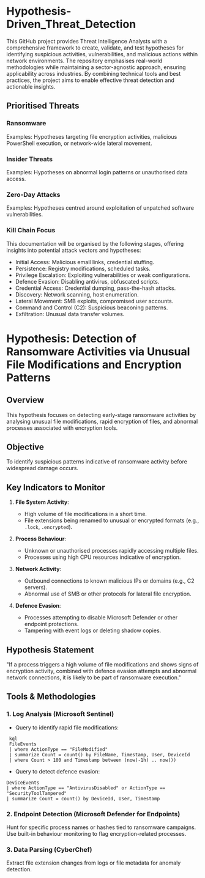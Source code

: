 # Hypothesis-Driven_Threat_Detection
This GitHub project provides Threat Intelligence Analysts with a comprehensive framework to create, validate, and test hypotheses for identifying suspicious activities, vulnerabilities, and malicious actions within network environments. The repository emphasises real-world methodologies while maintaining a sector-agnostic approach, ensuring applicability across industries. By combining technical tools and best practices, the project aims to enable effective threat detection and actionable insights.

## Prioritised Threats

### Ransomware
Examples: Hypotheses targeting file encryption activities, malicious PowerShell execution, or network-wide lateral movement.
### Insider Threats
Examples: Hypotheses on abnormal login patterns or unauthorised data access.
### Zero-Day Attacks
Examples: Hypotheses centred around exploitation of unpatched software vulnerabilities.


### Kill Chain Focus
This documentation will be organised by the following stages, offering insights into potential attack vectors and hypotheses:

- Initial Access: Malicious email links, credential stuffing.
- Persistence: Registry modifications, scheduled tasks.
- Privilege Escalation: Exploiting vulnerabilities or weak configurations.
- Defence Evasion: Disabling antivirus, obfuscated scripts.
- Credential Access: Credential dumping, pass-the-hash attacks.
- Discovery: Network scanning, host enumeration.
- Lateral Movement: SMB exploits, compromised user accounts.
- Command and Control (C2): Suspicious beaconing patterns.
- Exfiltration: Unusual data transfer volumes.

# Hypothesis: Detection of Ransomware Activities via Unusual File Modifications and Encryption Patterns

## Overview
This hypothesis focuses on detecting early-stage ransomware activities by analysing unusual file modifications, rapid encryption of files, and abnormal processes associated with encryption tools.

## Objective
To identify suspicious patterns indicative of ransomware activity before widespread damage occurs.

## Key Indicators to Monitor
1. **File System Activity**:
   - High volume of file modifications in a short time.
   - File extensions being renamed to unusual or encrypted formats (e.g., `.lock`, `.encrypted`).

2. **Process Behaviour**:
   - Unknown or unauthorised processes rapidly accessing multiple files.
   - Processes using high CPU resources indicative of encryption.

3. **Network Activity**:
   - Outbound connections to known malicious IPs or domains (e.g., C2 servers).
   - Abnormal use of SMB or other protocols for lateral file encryption.

4. **Defence Evasion**:
   - Processes attempting to disable Microsoft Defender or other endpoint protections.
   - Tampering with event logs or deleting shadow copies.

## Hypothesis Statement
"If a process triggers a high volume of file modifications and shows signs of encryption activity, combined with defence evasion attempts and abnormal network connections, it is likely to be part of ransomware execution."


## Tools & Methodologies

### 1. **Log Analysis (Microsoft Sentinel)**  
- Query to identify rapid file modifications:
  
 ```
  kql
  FileEvents
  | where ActionType == "FileModified"
  | summarize Count = count() by FileName, Timestamp, User, DeviceId
  | where Count > 100 and Timestamp between (now(-1h) .. now())
```
- Query to detect defence evasion:
  
 ```kql
DeviceEvents
| where ActionType == "AntivirusDisabled" or ActionType == "SecurityToolTampered"
| summarize Count = count() by DeviceId, User, Timestamp
 ```

### 2. Endpoint Detection (Microsoft Defender for Endpoints)
Hunt for specific process names or hashes tied to ransomware campaigns.
Use built-in behaviour monitoring to flag encryption-related processes.
### 3. Data Parsing (CyberChef)
Extract file extension changes from logs or file metadata for anomaly detection.


